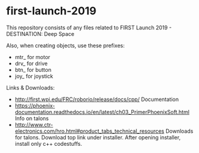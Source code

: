 # first-launch-2019
This repository consists of any files related to FIRST Launch 2019 - DESTINATION: Deep Space

Also, when creating objects, use these prefixes:

- mtr_  for motor
- drv_ for drive
- btn_ for  button
- joy_ for joystick

Links & Downloads:

- http://first.wpi.edu/FRC/roborio/release/docs/cpp/ Documentation
- https://phoenix-documentation.readthedocs.io/en/latest/ch03_PrimerPhoenixSoft.html Info on talons
- http://www.ctr-electronics.com/hro.html#product_tabs_technical_resources Downloads for talons. Download top link under installer. After opening installer, install only c++ codestuffs.

